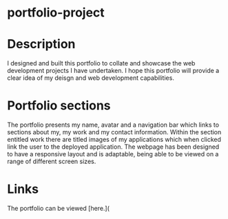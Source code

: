 # portfolio-project



# Description

I designed and built this portfolio to collate and showcase the web development projects I have undertaken. I hope this portfolio will provide a clear idea of my deisgn and web development capabilities. 

# Portfolio sections

The portfolio presents my name, avatar and a navigation bar which links to sections about my, my work and my contact information. Within the section entitled work there are titled images of my applications which when clicked link the user to the deployed application. The webpage has been designed to have a responsive layout and is adaptable, being able to be viewed on a range of different screen sizes. 

# Links

The portfolio can be viewed [here.](

